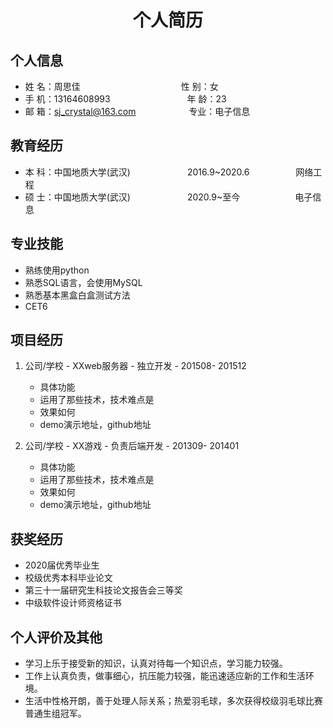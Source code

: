  <center>
     <h1>个人简历</h1>
 </center>

## 个人信息 

* 姓 名：周思佳&emsp;&emsp;&emsp;&emsp;&emsp;&emsp;&emsp;&emsp;&emsp;&emsp;&emsp;&ensp;性 别：女  
* 手 机：13164608993&emsp;&emsp;&emsp;&emsp;&emsp;&emsp;&emsp;&emsp;&ensp; 年 龄：23
* 邮 箱：sj_crystal@163.com &emsp;&emsp;&emsp;&emsp;&emsp;&ensp; 专业：电子信息

## 教育经历

* 本 科：中国地质大学(武汉)&emsp;&emsp;&emsp;&emsp;&emsp;&emsp;&ensp;2016.9~2020.6&emsp;&emsp;&emsp;&emsp;&emsp; 网络工程       
* 硕 士：中国地质大学(武汉)&emsp;&emsp;&emsp;&emsp;&emsp;&emsp;&ensp;2020.9~至今&emsp;&emsp;&emsp;&emsp;&emsp;&emsp; 电子信息         

## 专业技能

* 熟练使用python
* 熟悉SQL语言，会使用MySQL
* 熟悉基本黑盒白盒测试方法
* CET6

## 项目经历

1. 公司/学校 - XXweb服务器 - 独立开发 - 201508- 201512 
    * 具体功能 
    * 运用了那些技术，技术难点是
    * 效果如何
    * demo演示地址，github地址 

2. 公司/学校 - XX游戏 - 负责后端开发 - 201309- 201401 
    * 具体功能 
    * 运用了那些技术，技术难点是
    * 效果如何
    * demo演示地址，github地址 

## 获奖经历
* 2020届优秀毕业生
* 校级优秀本科毕业论文
* 第三十一届研究生科技论文报告会三等奖
* 中级软件设计师资格证书

## 个人评价及其他 
* 学习上乐于接受新的知识，认真对待每一个知识点，学习能力较强。
* 工作上认真负责，做事细心，抗压能力较强，能迅速适应新的工作和生活环境。
* 生活中性格开朗，善于处理人际关系；热爱羽毛球，多次获得校级羽毛球比赛普通生组冠军。
